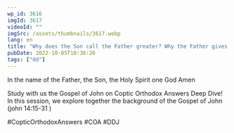 ```yaml
---
wp_id: 3616
imgId: 3617
videoId: ""
imgSrc: /assets/thumbnails/3617.webp
lang: en
title: "Why does the Son call the Father greater? Why the Father gives the Son a command? Are they equal?"
pubDate: 2022-10-05T10:36:26
tags: ["dd"]
---
```


<p>In the name of the Father, the Son, the Holy Spirit one God Amen </p>
<p>Study with us the Gospel of John on Coptic Orthodox Answers Deep Dive!  In this session, we explore together the background of the Gospel of John  (john  14:15-31 ) </p>
<p>#CopticOrthodoxAnswers #COA #DDJ</p>
